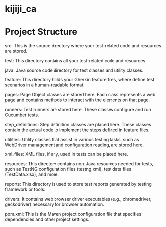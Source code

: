 # kijiji_ca

# Project Structure

src: This is the source directory where your test-related code and resources are stored.

test: This directory contains all your test-related code and resources.

java: Java source code directory for test classes and utility classes.

feature: This directory holds your Gherkin feature files, where define test scenarios in a human-readable format.

pages: Page Object classes are stored here. Each class represents a web page and contains methods to interact with the elements on that page.

runners: Test runners are stored here. These classes configure and run Cucumber tests.

step_definitions: Step definition classes are placed here. These classes contain the actual code to implement the steps defined in feature files.

utilities: Utility classes that assist in various testing tasks, such as WebDriver management and configuration reading, are stored here.

xml_files: XML files, if any, used in tests can be placed here.

resources: This directory contains non-Java resources needed for tests, such as TestNG configuration files (testng.xml), test data files (TestData.xlsx), and more.

reports: This directory is used to store test reports generated by testing framework or tools.

drivers: It contains web browser driver executables (e.g., chromedriver, geckodriver) necessary for browser automation.

pom.xml: This is the Maven project configuration file that specifies dependencies and other project settings.
